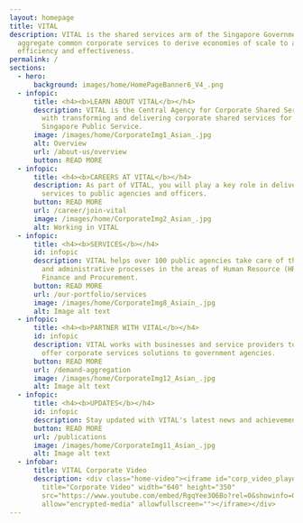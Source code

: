 ```yaml
---
layout: homepage
title: VITAL
description: VITAL is the shared services arm of the Singapore Government. We
  aggregate common corporate services to derive economies of scale to achieve
  efficiency and effectiveness.
permalink: /
sections:
  - hero:
      background: images/home/HomePageBanner6_V4_.png
  - infopic:
      title: <h4><b>LEARN ABOUT VITAL</b></h4>
      description: VITAL is the Central Agency for Corporate Shared Services, tasked
        with transforming and delivering corporate shared services for the
        Singapore Public Service.
      image: /images/home/CorporateImg1_Asian_.jpg
      alt: Overview
      url: /about-us/overview
      button: READ MORE
  - infopic:
      title: <h4><b>CAREERS AT VITAL</b></h4>
      description: As part of VITAL, you will play a key role in delivering corporate
        services to public agencies and officers.
      button: READ MORE
      url: /career/join-vital
      image: /images/home/CorporateImg2_Asian_.jpg
      alt: Working in VITAL
  - infopic:
      title: <h4><b>SERVICES</b></h4>
      id: infopic
      description: VITAL helps over 100 public agencies take care of their corporate
        and administrative processes in the areas of Human Resource (HR),
        Finance and Procurement.
      button: READ MORE
      url: /our-portfolio/services
      image: /images/home/CorporateImg8_Asiain_.jpg
      alt: Image alt text
  - infopic:
      title: <h4><b>PARTNER WITH VITAL</b></h4>
      id: infopic
      description: VITAL works with businesses and service providers to co-create and
        offer corporate services solutions to government agencies.
      button: READ MORE
      url: /demand-aggregation
      image: /images/home/CorporateImg12_Asian_.jpg
      alt: Image alt text
  - infopic:
      title: <h4><b>UPDATES</b></h4>
      id: infopic
      description: Stay updated with VITAL's latest news and achievements!
      button: READ MORE
      url: /publications
      image: /images/home/CorporateImg11_Asian_.jpg
      alt: Image alt text
  - infobar:
      title: VITAL Corporate Video
      description: <div class="home-video"><iframe id="corp_video_player"
        title="Corporate Video" width="640" height="350"
        src="https://www.youtube.com/embed/RgqYee3O6Bo?rel=0&showinfo=0"
        allow="encrypted-media" allowfullscreen=""></iframe></div>
---
```

